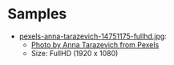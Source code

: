 # Samples

- [pexels-anna-tarazevich-14751175-fullhd.jpg](./pexels-anna-tarazevich-14751175-fullhd.jpg):
  - [Photo by Anna Tarazevich from Pexels](https://www.pexels.com/photo/woman-practising-yoga-on-the-terrace-with-her-cat-and-dog-14751175/)
  - Size: FullHD (1920 x 1080)
